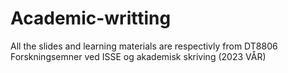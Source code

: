 # Academic-writting 
All the slides and learning materials are respectivly from DT8806 Forskningsemner ved ISSE og akademisk skriving (2023 VÅR)
